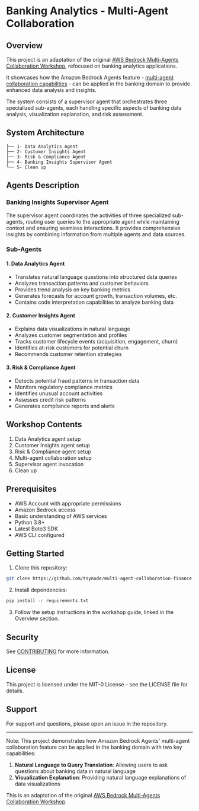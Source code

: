 # Banking Analytics - Multi-Agent Collaboration

## Overview

This project is an adaptation of the original [AWS Bedrock Multi-Agents Collaboration Workshop](https://github.com/aws-samples/bedrock-multi-agents-collaboration-workshop), refocused on banking analytics applications.

It showcases how the Amazon Bedrock Agents feature - [multi-agent collaboration capabilities](https://docs.aws.amazon.com/bedrock/latest/userguide/agents-multi-agent-collaboration.html) - can be applied in the banking domain to provide enhanced data analysis and insights.

The system consists of a supervisor agent that orchestrates three specialized sub-agents, each handling specific aspects of banking data analysis, visualization explanation, and risk assessment.

## System Architecture

```
├── 1- Data Analytics Agent
├── 2- Customer Insights Agent
├── 3- Risk & Compliance Agent
├── 4- Banking Insights Supervisor Agent
└── 5- Clean up
```

## Agents Description

### Banking Insights Supervisor Agent

The supervisor agent coordinates the activities of three specialized sub-agents,
routing user queries to the appropriate agent while maintaining context and
ensuring seamless interactions. It provides comprehensive insights by combining information from multiple agents and data sources.

### Sub-Agents

#### 1. Data Analytics Agent

- Translates natural language questions into structured data queries
- Analyzes transaction patterns and customer behaviors
- Provides trend analysis on key banking metrics
- Generates forecasts for account growth, transaction volumes, etc.
- Contains code interpretation capabilities to analyze banking data

#### 2. Customer Insights Agent

- Explains data visualizations in natural language
- Analyzes customer segmentation and profiles
- Tracks customer lifecycle events (acquisition, engagement, churn)
- Identifies at-risk customers for potential churn
- Recommends customer retention strategies

#### 3. Risk & Compliance Agent

- Detects potential fraud patterns in transaction data
- Monitors regulatory compliance metrics
- Identifies unusual account activities
- Assesses credit risk patterns
- Generates compliance reports and alerts

## Workshop Contents

1. Data Analytics agent setup
2. Customer Insights agent setup
3. Risk & Compliance agent setup
4. Multi-agent collaboration setup
5. Supervisor agent invocation
6. Clean up

## Prerequisites

- AWS Account with appropriate permissions
- Amazon Bedrock access
- Basic understanding of AWS services
- Python 3.8+
- Latest Boto3 SDK
- AWS CLI configured

## Getting Started

1. Clone this repository:

```bash
git clone https://github.com/tsynode/multi-agent-collaboration-finance.git
```

2. Install dependencies:

```bash
pip install -r requirements.txt
```

3. Follow the setup instructions in the workshop guide, linked in the Overview section.

## Security

See [CONTRIBUTING](CONTRIBUTING.md#security-issue-notifications) for more information.

## License

This project is licensed under the MIT-0 License - see the LICENSE file for details.

## Support

For support and questions, please open an issue in the repository.

---

Note: This project demonstrates how Amazon Bedrock Agents' multi-agent collaboration feature can be applied in the banking domain with two key capabilities:

1. **Natural Language to Query Translation**: Allowing users to ask questions about banking data in natural language
2. **Visualization Explanation**: Providing natural language explanations of data visualizations

This is an adaptation of the original [AWS Bedrock Multi-Agents Collaboration Workshop](https://github.com/aws-samples/bedrock-multi-agents-collaboration-workshop).
